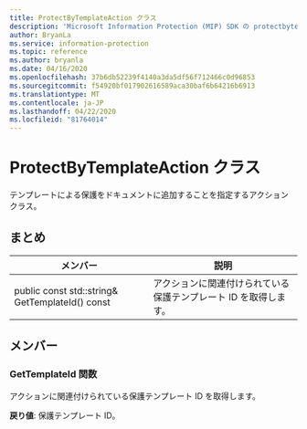```yaml
---
title: ProtectByTemplateAction クラス
description: 'Microsoft Information Protection (MIP) SDK の protectbytemplateaction:: undefined クラスを文書にします。'
author: BryanLa
ms.service: information-protection
ms.topic: reference
ms.author: bryanla
ms.date: 04/16/2020
ms.openlocfilehash: 37b6db52239f4140a3da5df56f712466c0d96853
ms.sourcegitcommit: f54920bf017902616589aca30baf6b64216b6913
ms.translationtype: MT
ms.contentlocale: ja-JP
ms.lasthandoff: 04/22/2020
ms.locfileid: "81764014"
---
```

# <a name="class-protectbytemplateaction"></a>ProtectByTemplateAction クラス 
テンプレートによる保護をドキュメントに追加することを指定するアクション クラス。
  
## <a name="summary"></a>まとめ
 メンバー                        | 説明                                
--------------------------------|---------------------------------------------
public const std::string& GetTemplateId() const  |  アクションに関連付けられている保護テンプレート ID を取得します。
  
## <a name="members"></a>メンバー
  
### <a name="gettemplateid-function"></a>GetTemplateId 関数
アクションに関連付けられている保護テンプレート ID を取得します。

  
**戻り値**: 保護テンプレート ID。